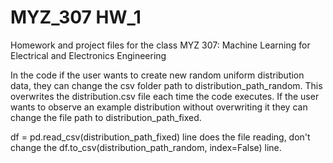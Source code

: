 # MYZ_307 HW_1
Homework and project files for the class MYZ 307: Machine Learning for Electrical and Electronics Engineering

In the code if the user wants to create new random uniform distribution data, they can change the csv folder path to distribution_path_random. This overwrites the distribution.csv file each time the code executes. If the user wants to observe an example distribution without overwriting it they can change the file path to distribution_path_fixed.

df = pd.read_csv(distribution_path_fixed) line does the file reading, don't change the df.to_csv(distribution_path_random, index=False) line.
